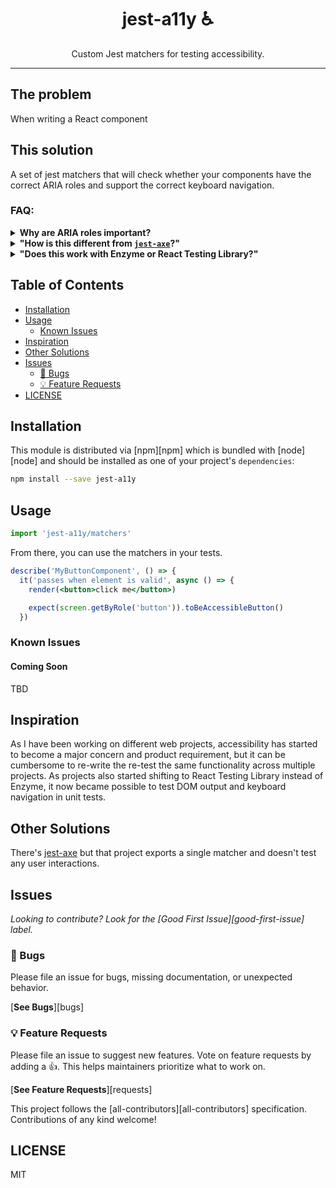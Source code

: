 <div align="center">
<h1>jest-a11y ♿</h1>

<p>Custom Jest matchers for testing accessibility.</p>
</div>

---

## The problem

When writing a React component

## This solution

A set of jest matchers that will check whether your components have the correct ARIA roles and
support the correct keyboard navigation.

### FAQ:

<details>
  <summary>
    <strong>
      Why are ARIA roles important?
    </strong>
  </summary>

ARIA roles provide semantic meaning to content, allowing screen readers and other tools to present
and support interaction with object in a way that is consistent with user expectations of that type
of object. ARIA roles can be used to describe elements that don't natively exist in HTML or exist
but don't yet have full browser support.

</details>

<details>
  <summary>
    <strong>
      "How is this different from <a href="https://www.npmjs.com/package/jest-axe"><code>jest-axe</code></a>?"
    </strong>
  </summary>

The `jest-axe` plugin will parse through the provided DOM structure and check for any violations.
This plugin will also attempt to validate keyboard navigation.

</details>

<details>
  <summary>
    <strong>
      "Does this work with Enzyme or React Testing Library?"
    </strong>
  </summary>

Yes. It works with either of those tools.

</details>

## Table of Contents

<!-- START doctoc generated TOC please keep comment here to allow auto update -->
<!-- DON'T EDIT THIS SECTION, INSTEAD RE-RUN doctoc TO UPDATE -->

- [Installation](#installation)
- [Usage](#usage)
  - [Known Issues](#known-issues)
- [Inspiration](#inspiration)
- [Other Solutions](#other-solutions)
- [Issues](#issues)
  - [🐛 Bugs](#-bugs)
  - [💡 Feature Requests](#-feature-requests)
- [LICENSE](#license)

<!-- END doctoc generated TOC please keep comment here to allow auto update -->

## Installation

This module is distributed via [npm][npm] which is bundled with [node][node] and should be installed
as one of your project's `dependencies`:

```sh
npm install --save jest-a11y
```

## Usage

```typescript
import 'jest-a11y/matchers'
```

From there, you can use the matchers in your tests.

```jsx
describe('MyButtonComponent', () => {
  it('passes when element is valid', async () => {
    render(<button>click me</button>)

    expect(screen.getByRole('button')).toBeAccessibleButton()
  })
```

### Known Issues

#### Coming Soon

TBD

## Inspiration

As I have been working on different web projects, accessibility has started to become a major
concern and product requirement, but it can be cumbersome to re-write the re-test the same
functionality across multiple projects. As projects also started shifting to React Testing Library
instead of Enzyme, it now became possible to test DOM output and keyboard navigation in unit tests.

## Other Solutions

There's [jest-axe](https://github.com/nickcolley/jest-axe) but that project exports a single matcher
and doesn't test any user interactions.

## Issues

_Looking to contribute? Look for the [Good First Issue][good-first-issue] label._

### 🐛 Bugs

Please file an issue for bugs, missing documentation, or unexpected behavior.

[**See Bugs**][bugs]

### 💡 Feature Requests

Please file an issue to suggest new features. Vote on feature requests by adding a 👍. This helps
maintainers prioritize what to work on.

[**See Feature Requests**][requests]

This project follows the [all-contributors][all-contributors] specification. Contributions of any
kind welcome!

## LICENSE

MIT

